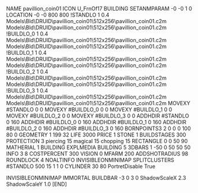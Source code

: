NAME pavillion_coin01
ICON U_FrnOf17
BUILDING
SETANMPARAM -0 -0 1 0
LOCATION -0 -0 800 800
!STANDLO      1 0.4 Models\Bld\DRUID\pavillion_coin01\512x256\pavillion_coin01.c2m Models\Bld\DRUID\pavillion_coin01\512x256\pavillion_coin01.c2m 
!BUILDLO_0    1 0.4 Models\Bld\DRUID\pavillion_coin01\512x256\pavillion_coin01.c2m Models\Bld\DRUID\pavillion_coin01\512x256\pavillion_coin01.c2m 
!BUILDLO_1    1 0.4 Models\Bld\DRUID\pavillion_coin01\512x256\pavillion_coin01.c2m Models\Bld\DRUID\pavillion_coin01\512x256\pavillion_coin01.c2m 
!BUILDLO_2    1 0.4 Models\Bld\DRUID\pavillion_coin01\512x256\pavillion_coin01.c2m Models\Bld\DRUID\pavillion_coin01\512x256\pavillion_coin01.c2m 
!BUILDLO_3    1 0.4 Models\Bld\DRUID\pavillion_coin01\512x256\pavillion_coin01.c2m Models\Bld\DRUID\pavillion_coin01\512x256\pavillion_coin01.c2m 
MOVEXY #STANDLO   0 0
MOVEXY #BUILDLO_0 0 0
MOVEXY #BUILDLO_1 0 0
MOVEXY #BUILDLO_2 0 0
MOVEXY #BUILDLO_3 0 0
ADDHDIR #STANDLO 0 160
ADDHDIR #BUILDLO_0 0 160
ADDHDIR #BUILDLO_1 0 160
ADDHDIR #BUILDLO_2 0 160
ADDHDIR #BUILDLO_3 0 160
BORNPOINTS3 2 0 0 0 100 80 0
GEOMETRY 1 199 32
LIFE     3000
PRICE 1 STONE 1
BUILDSTAGES 300
PROTECTION 3 piercing 15 magical 15 chopping 15
RECTANGLE    0 0 50 90
MATHERIAL 1 BUILDING
EXPLMEDIA BUILDING 5
3DBARS 1 -50 0 50 50 50
INFO 3 8
COSTPERCENT 300
VISION 0
MFARM 200
ADDSHOTRADIUS 98
ROUNDLOCK 4
NOALTINFO
INVISIBLEONMINIMAP
SPLITCLUSTERS #STANDLO 500 15 1 1 0
CYLINDER 30 80
PortretDisable True

INVISIBLEONMINIMAP
IMMORTAL
BUILDBAR -3 0 3 0
ShadowScaleX 2.3
ShadowScaleY 1.0
[END]
